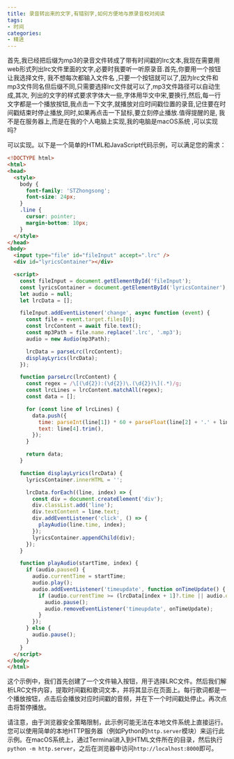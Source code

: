 ```yaml
---
title: 录音转出来的文字,有错别字,如何方便地与原录音校对阅读
tags:
- 时间
categories:
- 精进
---
```


首先,我已经把后缀为mp3的录音文件转成了带有时间戳的lrc文本,我现在需要用web形式列出lrc文件里面的文字,必要时我要听一听原录音.首先,你要用一个按钮让我选择文件, 我不想每次都输入文件名 ,只要一个按钮就可以了,因为lrc文件和mp3文件同名但后缀不同,只需要选择lrc文件就可以了,mp3文件路径可以自动生成,其次, 列出的文字的样式要求字体大一些,字体用华文中宋,要换行,然后,每一行文字都是一个播放按钮,我点击一下文字,就播放对应时间戳位置的录音,记住要在时间戳结束时停止播放,同时,如果再点击一下鼠标,要立刻停止播放.值得提醒的是, 我不是在服务器上,而是在我的个人电脑上实现,我的电脑是macOS系统 ,可以实现吗?

可以实现。以下是一个简单的HTML和JavaScript代码示例，可以满足您的需求：

```html
<!DOCTYPE html>
<html>
<head>
  <style>
    body {
      font-family: 'STZhongsong';
      font-size: 24px;
    }
    .line {
      cursor: pointer;
      margin-bottom: 10px;
    }
  </style>
</head>
<body>
  <input type="file" id="fileInput" accept=".lrc" />
  <div id="lyricsContainer"></div>

  <script>
    const fileInput = document.getElementById('fileInput');
    const lyricsContainer = document.getElementById('lyricsContainer');
    let audio = null;
    let lrcData = [];

    fileInput.addEventListener('change', async function (event) {
      const file = event.target.files[0];
      const lrcContent = await file.text();
      const mp3Path = file.name.replace('.lrc', '.mp3');
      audio = new Audio(mp3Path);

      lrcData = parseLrc(lrcContent);
      displayLyrics(lrcData);
    });

    function parseLrc(lrcContent) {
      const regex = /\[(\d{2}):(\d{2})\.(\d{2})\](.*)/g;
      const lrcLines = lrcContent.matchAll(regex);
      const data = [];

      for (const line of lrcLines) {
        data.push({
          time: parseInt(line[1]) * 60 + parseFloat(line[2] + '.' + line[3]),
          text: line[4].trim(),
        });
      }

      return data;
    }

    function displayLyrics(lrcData) {
      lyricsContainer.innerHTML = '';

      lrcData.forEach((line, index) => {
        const div = document.createElement('div');
        div.classList.add('line');
        div.textContent = line.text;
        div.addEventListener('click', () => {
          playAudio(line.time, index);
        });
        lyricsContainer.appendChild(div);
      });
    }

    function playAudio(startTime, index) {
      if (audio.paused) {
        audio.currentTime = startTime;
        audio.play();
        audio.addEventListener('timeupdate', function onTimeUpdate() {
          if (audio.currentTime >= (lrcData[index + 1]?.time || audio.duration)) {
            audio.pause();
            audio.removeEventListener('timeupdate', onTimeUpdate);
          }
        });
      } else {
        audio.pause();
      }
    }
  </script>
</body>
</html>
```

这个示例中，我们首先创建了一个文件输入按钮，用于选择LRC文件。然后我们解析LRC文件内容，提取时间戳和歌词文本，并将其显示在页面上。每行歌词都是一个播放按钮，点击后会播放对应时间戳的音频，并在下一个时间戳处停止。再次点击将暂停播放。

请注意，由于浏览器安全策略限制，此示例可能无法在本地文件系统上直接运行。您可以使用简单的本地HTTP服务器（例如Python的`http.server`模块）来运行此示例。在macOS系统上，通过Terminal进入到HTML文件所在的目录，然后执行`python -m http.server`，之后在浏览器中访问`http://localhost:8000`即可。
